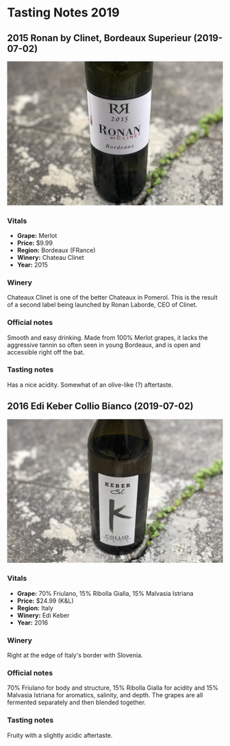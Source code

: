 # Tasting Notes 2019

## 2015 Ronan by Clinet, Bordeaux Superieur (2019-07-02)

![2015 Ronan by Clinet, Bordeaux Superieur](./2019/2019-07-02-ronan@2x.jpg)

### Vitals

* **Grape:** Merlot
* **Price:** $9.99
* **Region:** Bordeaux (FRance)
* **Winery:** Chateau Clinet
* **Year:** 2015

### Winery

Chateaux Clinet is one of the better Chateaux in Pomerol.
This is the result of a second label being launched by
Ronan Laborde, CEO of Clinet.

### Official notes

Smooth and easy drinking. Made from 100% Merlot grapes, it
lacks the aggressive tannin so often seen in young
Bordeaux, and is open and accessible right off the bat.

### Tasting notes

Has a nice acidity. Somewhat of an olive-like (?) aftertaste.

## 2016 Edi Keber Collio Bianco (2019-07-02)

![2016 Edi Keber Collio Bianco](./2019/2019-07-02-edi-keber@2x.jpg)

### Vitals

* **Grape:** 70% Friulano, 15% Ribolla Gialla, 15% Malvasia Istriana
* **Price:** $24.99 (K&L)
* **Region:** Italy
* **Winery:** Edi Keber
* **Year:** 2016

### Winery

Right at the edge of Italy's border with Slovenia.

### Official notes

70% Friulano for body and structure, 15% Ribolla Gialla for
acidity and 15% Malvasia Istriana for aromatics, salinity,
and depth. The grapes are all fermented separately and then
blended together.

### Tasting notes

Fruity with a slightly acidic aftertaste.
